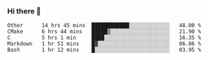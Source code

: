 ### Hi there 👋

<!--
**WShiBin/WShiBin** is a ✨ _special_ ✨ repository because its `README.md` (this file) appears on your GitHub profile.

Here are some ideas to get you started:

- 🔭 I’m currently working on ...
- 🌱 I’m currently learning ...
- 👯 I’m looking to collaborate on ...
- 🤔 I’m looking for help with ...
- 💬 Ask me about ...
- 📫 How to reach me: ...
- 😄 Pronouns: ...
- ⚡ Fun fact: ...
-->

<!--START_SECTION:waka-->
```text
Other      14 hrs 45 mins  ████████████░░░░░░░░░░░░░   48.00 % 
CMake      6 hrs 44 mins   █████▒░░░░░░░░░░░░░░░░░░░   21.90 % 
C          5 hrs 1 min     ████░░░░░░░░░░░░░░░░░░░░░   16.35 % 
Markdown   1 hr 51 mins    █▓░░░░░░░░░░░░░░░░░░░░░░░   06.06 % 
Bash       1 hr 12 mins    █░░░░░░░░░░░░░░░░░░░░░░░░   03.95 % 
```
<!--END_SECTION:waka-->
